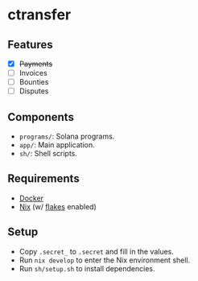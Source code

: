 # ctransfer

## Features

- [X] ~~Payments~~
- [ ] Invoices
- [ ] Bounties
- [ ] Disputes

## Components

- `programs/`: Solana programs.
- `app/`: Main application.
- `sh/`: Shell scripts.

## Requirements

- [Docker](https://docs.docker.com/get-docker/)
- [Nix](https://nixos.org/download.html) (w/ [flakes](https://nixos.wiki/wiki/Flakes) enabled)

## Setup

- Copy `.secret_` to `.secret` and fill in the values.
- Run `nix develop` to enter the Nix environment shell.
- Run `sh/setup.sh` to install dependencies.
